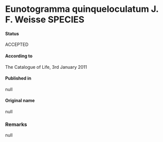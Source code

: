 Eunotogramma quinqueloculatum J. F. Weisse SPECIES
=======

#### Status
ACCEPTED

#### According to
The Catalogue of Life, 3rd January 2011

#### Published in
null

#### Original name
null

### Remarks
null